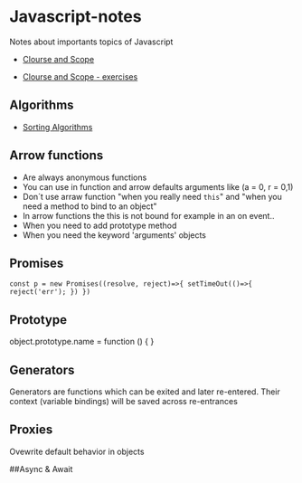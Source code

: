 # Javascript-notes

Notes about importants topics of Javascript 

* [Clourse and Scope](https://blog.bitsrc.io/a-beginners-guide-to-closures-in-javascript-97d372284dda)

* [Clourse and Scope - exercises](https://github.com/Bloc/mentor-exercises/blob/master/exercises/javascript/closure-scoping-exercises.md)


## Algorithms

* [Sorting Algorithms](https://github.com/yeb9925/sorting-algorithms-javascript)


## Arrow functions
- Are always anonymous functions
- You can use in function and arrow defaults arguments like (a = 0, r = 0,1)
- Don´t use arraw function "when you really need `this`" and "when you need a method to bind to an object"
- In arrow functions the this is not bound for example in an on event..
- When you need to add prototype method
- When you need the keyword 'arguments' objects


## Promises

`const p = new Promises((resolve, reject)=>{
 setTimeOut(()=>{
    reject('err');
 })
})` 

## Prototype
object.prototype.name = function () { }

## Generators
Generators are functions which can be exited and later re-entered. Their context (variable bindings) will be saved across re-entrances

## Proxies
Ovewrite default behavior in objects

##Async & Await


